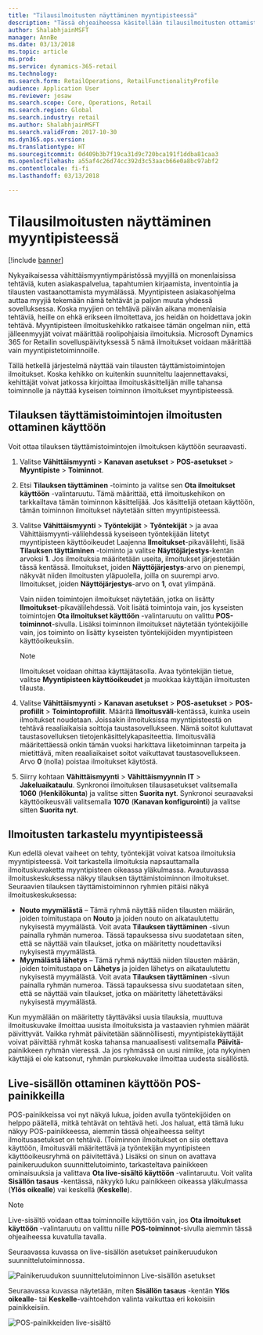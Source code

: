 ```yaml
---
title: "Tilausilmoitusten näyttäminen myyntipisteessä"
description: "Tässä ohjeaiheessa käsitellään tilausilmoitusten ottamista käyttöön myyntipisteessä ja ilmoituskehikkoa. Kehittäjät voivat jatkossa laajentaa nämä ilmoitukset tilausten täyttämistoimintojen lisäksi muihin toimintoihin."
author: ShalabhjainMSFT
manager: AnnBe
ms.date: 03/13/2018
ms.topic: article
ms.prod: 
ms.service: dynamics-365-retail
ms.technology: 
ms.search.form: RetailOperations, RetailFunctionalityProfile
audience: Application User
ms.reviewer: josaw
ms.search.scope: Core, Operations, Retail
ms.search.region: Global
ms.search.industry: retail
ms.author: ShalabhjainMSFT
ms.search.validFrom: 2017-10-30
ms.dyn365.ops.version: 
ms.translationtype: HT
ms.sourcegitcommit: 0d409b3b7f19ca31d9c720bca191f1ddba81caa3
ms.openlocfilehash: a55af4c26d74cc392d3c53aacb66e0a8bc97abf2
ms.contentlocale: fi-fi
ms.lasthandoff: 03/13/2018

---
```


# <a name="show-order-notifications-in-the-point-of-sale"></a>Tilausilmoitusten näyttäminen myyntipisteessä

[!include [banner](includes/banner.md)]

Nykyaikaisessa vähittäismyyntiympäristössä myyjillä on monenlaisissa tehtäviä, kuten asiakaspalvelua, tapahtumien kirjaamista, inventointia ja tilausten vastaanottamista myymälässä. Myyntipisteen asiakasohjelma auttaa myyjiä tekemään nämä tehtävät ja paljon muuta yhdessä sovelluksessa. Koska myyjien on tehtävä päivän aikana monenlaisia tehtäviä, heille on ehkä erikseen ilmoitettava, jos heidän on hoidettava jokin tehtävä. Myyntipisteen ilmoituskehikko ratkaisee tämän ongelman niin, että jälleenmyyjät voivat määrittää roolipohjaisia ilmoituksia. Microsoft Dynamics 365 for Retailin sovelluspäivityksessä 5 nämä ilmoitukset voidaan määrittää vain myyntipistetoiminnoille.

Tällä hetkellä järjestelmä näyttää vain tilausten täyttämistoimintojen ilmoitukset. Koska kehikko on kuitenkin suunniteltu laajennettavaksi, kehittäjät voivat jatkossa kirjoittaa ilmoituskäsittelijän mille tahansa toiminnolle ja näyttää kyseisen toiminnon ilmoitukset myyntipisteessä.

## <a name="enable-notifications-for-order-fulfillment-operations"></a>Tilauksen täyttämistoimintojen ilmoitusten ottaminen käyttöön

Voit ottaa tilauksen täyttämistoimintojen ilmoituksen käyttöön seuraavasti.

1. Valitse **Vähittäismyynti** &gt; **Kanavan asetukset** &gt; **POS-asetukset** &gt; **Myyntipiste** &gt; **Toiminnot**.
2. Etsi **Tilauksen täyttäminen** -toiminto ja valitse sen **Ota ilmoitukset käyttöön** -valintaruutu. Tämä määrittää, että ilmoituskehikon on tarkkailtava tämän toiminnon käsittelijää. Jos käsittelijä otetaan käyttöön, tämän toiminnon ilmoitukset näytetään sitten myyntipisteessä.
3. Valitse **Vähittäismyynti** &gt; **Työntekijät** &gt; **Työntekijät** &gt; ja avaa Vähittäismyynti-välilehdessä kyseiseen työntekijään liitetyt myyntipisteen käyttöoikeudet Laajenna **Ilmoitukset**-pikavälilehti, lisää **Tilauksen täyttäminen** -toiminto ja valitse **Näyttöjärjestys**-kentän arvoksi **1**. Jos ilmoituksia määritetään useita, ilmoitukset järjestetään tässä kentässä. Ilmoitukset, joiden **Näyttöjärjestys**-arvo on pienempi, näkyvät niiden ilmoitusten yläpuolella, joilla on suurempi arvo. Ilmoitukset, joiden **Näyttöjärjestys**-arvo on **1**, ovat ylimpänä.

    Vain niiden toimintojen ilmoitukset näytetään, jotka on lisätty **Ilmoitukset**-pikavälilehdessä. Voit lisätä toimintoja vain, jos kyseisten toimintojen **Ota ilmoitukset käyttöön** -valintaruutu on valittu **POS-toiminnot**-sivulla. Lisäksi toiminnon ilmoitukset näytetään työntekijöille vain, jos toiminto on lisätty kyseisten työntekijöiden myyntipisteen käyttöoikeuksiin.

    > [!NOTE]
    > Ilmoitukset voidaan ohittaa käyttäjätasolla. Avaa työntekijän tietue, valitse **Myyntipisteen käyttöoikeudet** ja muokkaa käyttäjän ilmoitusten tilausta.

4. Valitse **Vähittäismyynti** &gt; **Kanavan asetukset** &gt; **POS-asetukset** &gt; **POS-profiilit** &gt; **Toimintoprofiilit**. Määritä **Ilmoitusväli**-kentässä, kuinka usein ilmoitukset noudetaan. Joissakin ilmoituksissa myyntipisteestä on tehtävä reaaliaikaisia soittoja taustasovellukseen. Nämä soitot kuluttavat taustasovelluksen tietojenkäsittelykapasiteettia. Ilmoitusväliä määritettäessä onkin tämän vuoksi harkittava liiketoiminnan tarpeita ja mietittävä, miten reaaliaikaiset soitot vaikuttavat taustasovellukseen. Arvo **0** (nolla) poistaa ilmoitukset käytöstä.
5. Siirry kohtaan **Vähittäismyynti** &gt; **Vähittäismyynnin IT** &gt; **Jakeluaikataulu**. Synkronoi ilmoituksen tilausasetukset valitsemalla **1060** (**Henkilökunta**) ja valitse sitten **Suorita nyt**. Synkronoi seuraavaksi käyttöoikeusväli valitsemalla **1070** (**Kanavan konfigurointi**) ja valitse sitten **Suorita nyt**.

## <a name="view-notifications-in-the-pos"></a>Ilmoitusten tarkastelu myyntipisteessä

Kun edellä olevat vaiheet on tehty, työntekijät voivat katsoa ilmoituksia myyntipisteessä. Voit tarkastella ilmoituksia napsauttamalla ilmoituskuvaketta myyntipisteen oikeassa yläkulmassa. Avautuvassa ilmoituskeskuksessa näkyy tilauksen täyttämistoiminnon ilmoitukset. Seuraavien tilauksen täyttämistoiminnon ryhmien pitäisi näkyä ilmoituskeskuksessa:

- **Nouto myymälästä** – Tämä ryhmä näyttää niiden tilausten määrän, joiden toimitustapa on **Nouto** ja joiden nouto on aikataulutettu nykyisestä myymälästä. Voit avata **Tilauksen täyttäminen** -sivun painalla ryhmän numeroa. Tässä tapauksessa sivu suodatetaan siten, että se näyttää vain tilaukset, jotka on määritetty noudettaviksi nykyisestä myymälästä.
- **Myymälästä lähetys** – Tämä ryhmä näyttää niiden tilausten määrän, joiden toimitustapa on **Lähetys** ja joiden lähetys on aikataulutettu nykyisestä myymälästä. Voit avata **Tilauksen täyttäminen** -sivun painalla ryhmän numeroa. Tässä tapauksessa sivu suodatetaan siten, että se näyttää vain tilaukset, jotka on määritetty lähetettäväksi nykyisestä myymälästä.

Kun myymälään on määritetty täyttäväksi uusia tilauksia, muuttuva ilmoituskuvake ilmoittaa uusista ilmoituksista ja vastaavien ryhmien määrät päivittyvät. Vaikka ryhmät päivitetään säännöllisesti, myyntipistekäyttäjät voivat päivittää ryhmät koska tahansa manuaalisesti valitsemalla **Päivitä**-painikkeen ryhmän vieressä. Ja jos ryhmässä on uusi nimike, jota nykyinen käyttäjä ei ole katsonut, ryhmän purskekuvake ilmoittaa uudesta sisällöstä.

## <a name="enable-live-content-on-pos-buttons"></a>Live-sisällön ottaminen käyttöön POS-painikkeilla

POS-painikkeissa voi nyt näkyä lukua, joiden avulla työntekijöiden on helppo päätellä, mitkä tehtävät on tehtävä heti. Jos haluat, että tämä luku näkyy POS-painikkeessa, aiemmin tässä ohjeaiheessa selityt ilmoitusasetukset on tehtävä. (Toiminnon ilmoitukset on siis otettava käyttöön, ilmoitusväli määritettävä ja työntekijän myyntipisteen käyttöoikeusryhmä on päivitettävä.) Lisäksi on sinun on avattava painikeruudukon suunnittelutoiminto, tarkasteltava painikkeen ominaisuuksia ja valittava **Ota live-sisältö käyttöön** -valintaruutu. Voit valita **Sisällön tasaus** -kentässä, näkyykö luku painikkeen oikeassa yläkulmassa (**Ylös oikealle**) vai keskellä (**Keskelle**).

> [!NOTE]
> Live-sisältö voidaan ottaa toiminnoille käyttöön vain, jos **Ota ilmoitukset käyttöön** -valintaruutu on valittu niille **POS-toiminnot**-sivulla aiemmin tässä ohjeaiheessa kuvatulla tavalla.

Seuraavassa kuvassa on live-sisällön asetukset painikeruudukon suunnittelutoiminnossa.

![Painikeruudukon suunnittelutoiminnon Live-sisällön asetukset](./media/ButtonGridDesigner.png "Painikeruudukon suunnittelutoiminnon Live-sisällön asetukset")

Seuraavassa kuvassa näytetään, miten **Sisällön tasaus** -kentän **Ylös oikealle**- tai **Keskelle**-vaihtoehdon valinta vaikuttaa eri kokoisiin painikkeisiin.

![POS-painikkeiden live-sisältö](./media/ButtonsWithLiveContent.png "POS-painikkeiden live-sisältö")

